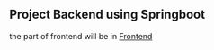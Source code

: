 ## Project Backend using Springboot

the part of frontend will be in [Frontend](https://github.com/JasonLimonB/projectAngular) 